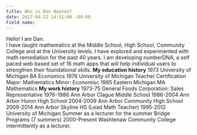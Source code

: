 ```yaml
---
title: Who is Dan Neaton?
date: 2017-04-22 14:51:00 -04:00
Field name: 
---
```


Hello! I am Dan.     
I have taught mathematics at the Middle School, High School, Community College and at the University levels.
I have explored and experimented with math remediation for the past 40 years. I am developing numberDNA, a self paced
web based set of 16 math apps that will help individual users to strengthen their foundational skills. 
**My education history**
1973  University of Michigan BA Economics
1976  University of Michigan Teacher Certification
      Major: Mathematics   Minor: Economisc
1985  Eastern Michigan MA Mathematics
**My work history**
1973-75 General Foods Corporation: Sales Representative
1976-1986 Ann Arbor Clague Middle School
1986-2004 Ann Arbor Huron High School
2004-2009 Ann Arbor Community High School
2009-2014 Ann Arbor Skyline HS (Lead Math Teacher)
1995-2012 University of Michigan Summer as a lecturer
           for the summer Bridge Programs (7 summers)
2000-Present  Washtenaw Community College intermittently as 
              a lecturer. 
    



            


          
